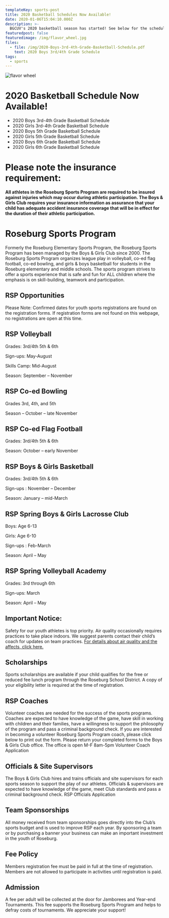 ```yaml
---
templateKey: sports-post
title: 2020 Basketball Schedules Now Available!
date: 2020-01-06T15:04:10.000Z
description: >-
  BGCUV's 2020 basketball season has started! See below for the schedule.
featuredpost: false
featuredimage: /img/flavor_wheel.jpg
files:
  - file: /img/2020-Boys-3rd-4th-Grade-Basketball-Schedule.pdf
    text: 2020 Boys 3rd/4th Grade Schedule
tags:
  - sports
---
```


![flavor wheel](/img/flavor_wheel.jpg)

# 2020 Basketball Schedule Now Available!

- 2020 Boys 3rd-4th Grade Basketball Schedule
- 2020 Girls 3rd-4th Grade Basketball Schedule
- 2020 Boys 5th Grade Basketball Schedule
- 2020 Girls 5th Grade Basketball Schedule
- 2020 Boys 6th Grade Basketball Schedule
- 2020 Girls 6th Grade Basketball Schedule

# Please note the insurance requirement:

**All athletes in the Roseburg Sports Program are required to be insured against injuries which may occur during athletic participation. The Boys & Girls Club requires your insurance information as assurance that your child has adequate accident insurance coverage that will be in effect for the duration of their athletic participation.**

# Roseburg Sports Program

Formerly the Roseburg Elementary Sports Program, the Roseburg Sports Program has been managed by the Boys & Girls Club since 2000. The Roseburg Sports Program organizes league play in volleyball, co-ed flag football, co-ed bowling, and girls & boys basketball for students in the Roseburg elementary and middle schools. The sports program strives to offer a sports experience that is safe and fun for ALL children where the emphasis is on skill-building, teamwork and participation.

## RSP Opportunities

Please Note: Confirmed dates for youth sports registrations are found on the registration forms. If registration forms are not found on this webpage, no registrations are open at this time.

## RSP Volleyball

Grades: 3rd/4th 5th & 6th

Sign-ups: May-August

Skills Camp: Mid-August

Season: September – November

## RSP Co-ed Bowling

Grades 3rd, 4th, and 5th

Season – October – late November

## RSP Co-ed Flag Football

Grades: 3rd/4th 5th & 6th

Season: October – early November

## RSP Boys & Girls Basketball

Grades: 3rd/4th 5th & 6th

Sign-ups : November – December

Season: January – mid-March

## RSP Spring Boys & Girls Lacrosse Club

Boys: Age 6-13

Girls: Age 6-10

Sign-ups : Feb-March

Season: April – May

## RSP Spring Volleyball Academy

Grades: 3rd through 6th

Sign-ups: March

Season: April – May

## Important Notice:

Safety for our youth athletes is top priority. Air quality occasionally requires practices to take place indoors. We suggest parents contact their child’s coach for updates on team practices.
[For details about air quality and the affects, click here.](http://www.osaa.org/docs/health-safety/AirQualityIndexMemo.pdf)

## Scholarships

Sports scholarships are available if your child qualifies for the free or reduced fee lunch program through the Roseburg School District. A copy of your eligibility letter is required at the time of registration.

## RSP Coaches

Volunteer coaches are needed for the success of the sports programs. Coaches are expected to have knowledge of the game, have skill in working with children and their families, have a willingness to support the philosophy of the program and pass a criminal background check. If you are interested in becoming a volunteer Roseburg Sports Program coach, please click below to print out the form. Please return your completed forms to the Boys & Girls Club office. The office is open M-F 8am-5pm
Volunteer Coach Application

## Officials & Site Supervisors

The Boys & Girls Club hires and trains officials and site supervisors for each sports season to support the play of our athletes. Officials & supervisors are expected to have knowledge of the game, meet Club standards and pass a criminal background check.
RSP Officials Application

## Team Sponsorships

All money received from team sponsorships goes directly into the Club’s sports budget and is used to improve RSP each year. By sponsoring a team or by purchasing a banner your business can make an important investment in the youth of Roseburg.

## Fee Policy

Members registration fee must be paid in full at the time of registration. Members are not allowed to participate in activities until registration is paid.

## Admission

A fee per adult will be collected at the door for Jamborees and Year-end Tournaments. This fee supports the Roseburg Sports Program and helps to defray costs of tournaments. We appreciate your support!
